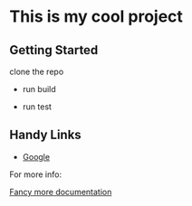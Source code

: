 # This is my cool project

## Getting Started

clone the repo

* run build

* run test

## Handy Links

- [Google](https://google.com)



For more info:

[Fancy more documentation](docs/more-info.md)
